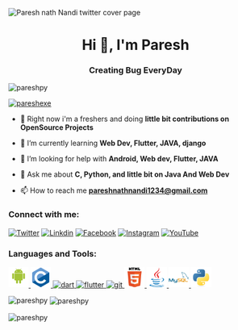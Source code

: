 ![Paresh nath Nandi  twitter cover page](https://github.com/Pareshpy/Pareshpy/assets/93391884/9b592785-254b-4715-997c-50ccfa36141f)
<h1 align="center">Hi 👋, I'm Paresh</h1>
<h3 align="center">Creating Bug EveryDay</h3>

<p align="left"> <img src="https://komarev.com/ghpvc/?username=pareshpy&label=Profile%20views&color=0e75b6&style=flat" alt="pareshpy" /> </p>

<p align="left"> <a href="https://twitter.com/pareshexe" target="blank"><img src="https://img.shields.io/twitter/follow/pareshexe?logo=twitter&style=for-the-badge" alt="pareshexe" /></a> </p>

- 🔭 Right now i'm a freshers and doing **little bit contributions on OpenSource Projects**

- 🌱 I’m currently learning **Web Dev, Flutter, JAVA, django**

- 🤝 I’m looking for help with **Android, Web dev, Flutter, JAVA**

- 💬 Ask me about **C, Python, and little bit on Java And Web Dev**

- 📫 How to reach me **pareshnathnandi1234@gmail.com**

<h3 align="left">Connect with me:</h3>
<p align="left">
<a href="https://twitter.com/pareshexe" target="blank"><img align="center" src="https://raw.githubusercontent.com/rahuldkjain/github-profile-readme-generator/master/src/images/icons/Social/twitter.svg" alt="Twitter" height="30" width="40" /></a>
<a href="https://linkedin.com/in/pareshnathnandi" target="blank"><img align="center" src="https://raw.githubusercontent.com/rahuldkjain/github-profile-readme-generator/master/src/images/icons/Social/linked-in-alt.svg" alt="Linkdin" height="30" width="40" /></a>
<a href="https://fb.com/pareshnath.nandi.94" target="blank"><img align="center" src="https://raw.githubusercontent.com/rahuldkjain/github-profile-readme-generator/master/src/images/icons/Social/facebook.svg" alt="Facebook" height="30" width="40" /></a>
<a href="https://instagram.com/paresh.exe" target="blank"><img align="center" src="https://raw.githubusercontent.com/rahuldkjain/github-profile-readme-generator/master/src/images/icons/Social/instagram.svg" alt="Instagram" height="30" width="40" /></a>
<a href="https://www.youtube.com/channel/UC-m_TFfmYHNAKTGd5D_E0Ug" target="blank"><img align="center" src="https://raw.githubusercontent.com/rahuldkjain/github-profile-readme-generator/master/src/images/icons/Social/youtube.svg" alt="YouTube" height="30" width="40" /></a>
</p>

<h3 align="left">Languages and Tools:</h3>
<p align="left"> <a href="https://developer.android.com" target="_blank" rel="noreferrer"> <img src="https://raw.githubusercontent.com/devicons/devicon/master/icons/android/android-original-wordmark.svg" alt="android" width="40" height="40"/> </a> <a href="https://www.cprogramming.com/" target="_blank" rel="noreferrer"> <img src="https://raw.githubusercontent.com/devicons/devicon/master/icons/c/c-original.svg" alt="c" width="40" height="40"/> </a> <a href="https://dart.dev" target="_blank" rel="noreferrer"> <img src="https://www.vectorlogo.zone/logos/dartlang/dartlang-icon.svg" alt="dart" width="40" height="40"/> </a> <a href="https://flutter.dev" target="_blank" rel="noreferrer"> <img src="https://www.vectorlogo.zone/logos/flutterio/flutterio-icon.svg" alt="flutter" width="40" height="40"/> </a> <a href="https://git-scm.com/" target="_blank" rel="noreferrer"> <img src="https://www.vectorlogo.zone/logos/git-scm/git-scm-icon.svg" alt="git" width="40" height="40"/> </a> <a href="https://www.w3.org/html/" target="_blank" rel="noreferrer"> <img src="https://raw.githubusercontent.com/devicons/devicon/master/icons/html5/html5-original-wordmark.svg" alt="html5" width="40" height="40"/> </a> <a href="https://www.java.com" target="_blank" rel="noreferrer"> <img src="https://raw.githubusercontent.com/devicons/devicon/master/icons/java/java-original.svg" alt="java" width="40" height="40"/> </a> <a href="https://www.mysql.com/" target="_blank" rel="noreferrer"> <img src="https://raw.githubusercontent.com/devicons/devicon/master/icons/mysql/mysql-original-wordmark.svg" alt="mysql" width="40" height="40"/> </a> <a href="https://www.python.org" target="_blank" rel="noreferrer"> <img src="https://raw.githubusercontent.com/devicons/devicon/master/icons/python/python-original.svg" alt="python" width="40" height="40"/> </a> </p>

<p><img align="left" src="https://github-readme-stats.vercel.app/api/top-langs?username=pareshpy&show_icons=true&locale=en&layout=compact" alt="pareshpy" /></p>

<p>&nbsp;<img align="center" src="https://github-readme-stats.vercel.app/api?username=pareshpy&show_icons=true&locale=en" alt="pareshpy" /></p>

<p><img align="center" src="https://github-readme-streak-stats.herokuapp.com/?user=pareshpy&" alt="pareshpy" /></p>
